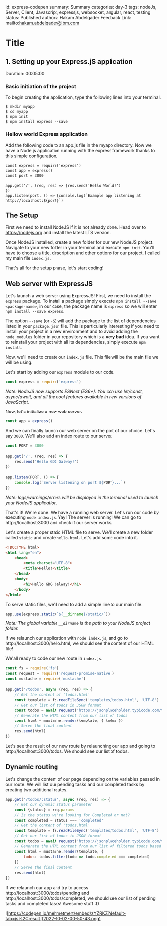 id: express-codepen
summary: Summary
categories: day-3
tags: nodeJs, Server, Client, Javascript, expressjs, websocket, angular, react, testing
status: Published
authors: Hakam Abdelqader
Feedback Link: mailto:hakam.abdelqader@ibm.com

# Title


<!-- ------------------------ -->
## 1. Setting up your Express.jS application
Duration: 00:05:00

### Basic initiation of the project
To begin creating the application, type the following lines into your terminal.

```
$ mkdir myapp
$ cd myapp
$ npm init
$ npm install express --save
```

### Hellow world Express application
Add the following code to an app.js file in the myapp directory. Now we have a Node.js application running with the express framework thanks to this simple configuration.

```
const express = require('express')
const app = express()
const port = 3000

app.get('/', (req, res) => {res.send('Hello World!')
})
app.listen(port, () => {console.log(`Example app listening at http://localhost:${port}`)
```

<!-- ------------------------ -->
## The Setup

First we need to install NodeJS if it is not already done. Head over to https://nodejs.org and install the latest LTS version.

Once NodeJS installed, create a new folder for our new NodeJS project. Navigate to your new folder in your terminal and execute `npm init`. You'll have to choose a title, description and other options for our project. I called my main file `index.js`.

That's all for the setup phase, let's start coding!

<!-- ------------------------ -->
## Web server with ExpressJS

Let's launch a web server using ExpressJS! First, we need to install the `express` package. To install a package simply execute `npm install --save <package-name>`, in our case, the package name is `express` so we will enter `npm install --save express`.

The option `--save` (or `-S`) will add the package to the list of dependencies listed in your `package.json` file. This is particularly interesting if you need to install your project in a new environment and to avoid adding the `node_modules` folder in your repository which is a **very bad** idea. If you want to reinstall your project with all its dependencies, simply execute `npm install`.

Now, we'll need to create our `index.js` file. This file will be the main file we will be using.

Let's start by adding our `express` module to our code.

```js
const express = require('express')
```

*Note: NodeJS now supports ESNext (ES6+). You can use let/const, async/await, and all the cool features available in new versions of JavaScript.*

Now, let's initialize a new web server.

```js
const app = express()
```

And we can finally launch our web server on the port of our choice. Let's say `3000`. We'll also add an index route to our server.

```js
const PORT = 3000

app.get('/', (req, res) => {
    res.send('Hello GDG Galway!')
})

app.listen(PORT, () => {
    console.log(`Server listening on port ${PORT}...`)
})
```

*Note: logs/warnings/errors will be displayed in the terminal used to launch your NodeJS application.*

That's it! We're done. We have a running web server. Let's run our code by executing `node index.js`. Yay! The server is running! We can go to http://localhost:3000 and check if our server works.

Let's create a proper static HTML file to serve. We'll create a new folder called `static` and create `hello.html`. Let's add some code into it.

```html
<!DOCTYPE html>
<html lang="en">
    <head>
        <meta charset="UTF-8">
        <title>Hello!</title>
    </head>
    <body>
        <h1>Hello GDG Galway!</h1>
    </body>
</html>
```

To serve static files, we'll need to add a simple line to our main file.

```js
app.use(express.static(`${__dirname}/static/`))
```

*Note: The global variable `__dirname` is the path to your NodeJS project folder.*

If we relaunch our application with `node index.js`, and go to http://localhost:3000/hello.html, we should see the content of our HTML file!


We'all ready to code our new route in `index.js`.

```js
const fs = require('fs')
const request = require('request-promise-native')
const mustache = require('mustache')

app.get('/todos', async (req, res) => {
    // Get the content of 'todos.html'
    const template = fs.readFileSync('templates/todos.html', 'UTF-8')
    // Get our list of todos in JSON format
    const todos = await request('https://jsonplaceholder.typicode.com/todos?userId=1', { json: true })
    // Generate the HTML content from our list of todos
    const html = mustache.render(template, { todos })
    // Serve the final content
    res.send(html)
})
```

Let's see the result of our new route by relaunching our app and going to http://localhost:3000/todos. We should see our list of todos.

<!-- ------------------------ -->
## Dynamic routing

Let's change the content of our page depending on the variables passed in our route. We will list our pending tasks and our completed tasks by creating two additional routes.

```js
app.get('/todos/:status', async (req, res) => {
    // Get our dynamic status parameter
    const {status} = req.params
    // Is the status we're looking for Completed or not?
    const completed = status === 'completed'
    // Get the content of 'todos.html'
    const template = fs.readFileSync('templates/todos.html', 'UTF-8')
    // Get our list of todos in JSON format
    const todos = await request('https://jsonplaceholder.typicode.com/todos?userId=1', { json: true })
    // Generate the HTML content from our list of filtered todos based on their status
    const html = mustache.render(template, {
        todos: todos.filter(todo => todo.completed === completed)
    })
    // Serve the final content
    res.send(html)
})
```

If we relaunch our app and try to access http://localhost:3000/todos/pending and http://localhost:3000/todos/completed, we should see our list of pending tasks and completed tasks! Awesome stuff :D


![https://codepen.io/mehmetmert/embed/zYZRKZ?default-tab=js%2Cresult](2022-10-02-00-50-43.png)
